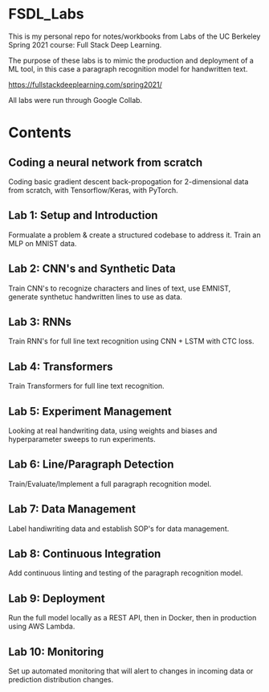 # FSDL_Labs
This is my personal repo for notes/workbooks from Labs of the UC Berkeley Spring 2021 course: Full Stack Deep Learning. 

The purpose of these labs is to mimic the production and deployment of a ML tool, in this case a paragraph recognition model for handwritten text.

https://fullstackdeeplearning.com/spring2021/

All labs were run through Google Collab.

# Contents
## Coding a neural network from scratch
Coding basic gradient descent back-propogation for 2-dimensional data from scratch, with Tensorflow/Keras, with PyTorch.

## Lab 1: Setup and Introduction
Formualate a problem & create a structured codebase to address it. Train an MLP on MNIST data.
## Lab 2: CNN's and Synthetic Data
Train CNN's to recognize characters and lines of text, use EMNIST, generate synthetuc handwritten lines to use as data.
## Lab 3: RNNs
Train RNN's for full line text recognition using CNN + LSTM with CTC loss.
## Lab 4: Transformers
Train Transformers for full line text recognition.
## Lab 5: Experiment Management
Looking at real handwriting data, using weights and biases and hyperparameter sweeps to run experiments.
## Lab 6: Line/Paragraph Detection
Train/Evaluate/Implement a full paragraph recognition model.
## Lab 7: Data Management
Label handiwriting data and establish SOP's for data management.
## Lab 8: Continuous Integration
Add continuous linting and testing of the paragraph recognition model.
## Lab 9: Deployment
Run the full model locally as a REST API, then in Docker, then in production using AWS Lambda.
## Lab 10: Monitoring
Set up automated monitoring that will alert to changes in incoming data or prediction distribution changes. 
